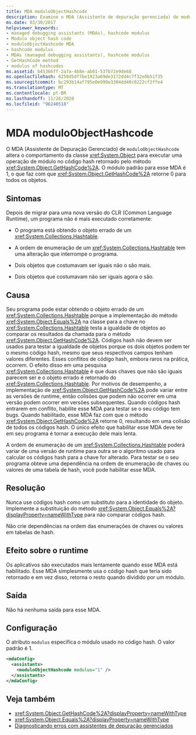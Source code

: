 ```yaml
---
title: MDA moduloObjectHashcode
description: Examine o MDA (Assistente de depuração gerenciada) do moduloObjectHashcode, que altera a classe de objeto para obter um valor restante em um resultado de método GetHashCode.
ms.date: 03/30/2017
helpviewer_keywords:
- managed debugging assistants (MDAs), hashcode modulus
- Modulo object hash code
- moduloObjectHashcode MDA
- hashcode modulus
- MDAs (managed debugging assistants), hashcode modulus
- GetHashCode method
- modulus of hashcodes
ms.assetid: b45366ff-2a7a-4b8e-ab01-537b72e9de68
ms.openlocfilehash: 6258d5df7be1923a69de3172dd4c7f32e0b51f35
ms.sourcegitcommit: bc293b14af795e0e999e3304dd40c0222cf2ffe4
ms.translationtype: MT
ms.contentlocale: pt-BR
ms.lasthandoff: 11/26/2020
ms.locfileid: "96240518"
---
```

# <a name="moduloobjecthashcode-mda"></a>MDA moduloObjectHashcode

O MDA (Assistente de Depuração Gerenciado) de `moduloObjectHashcode` altera o comportamento da classe <xref:System.Object> para executar uma operação de módulo no código hash retornado pelo método <xref:System.Object.GetHashCode%2A>. O módulo padrão para esse MDA é 1, o que faz com que <xref:System.Object.GetHashCode%2A> retorne 0 para todos os objetos.  
  
## <a name="symptoms"></a>Sintomas  

 Depois de migrar para uma nova versão do CLR (Common Language Runtime), um programa não é mais executado corretamente:  
  
- O programa está obtendo o objeto errado de um <xref:System.Collections.Hashtable>.  
  
- A ordem de enumeração de um <xref:System.Collections.Hashtable> tem uma alteração que interrompe o programa.  
  
- Dois objetos que costumavam ser iguais não o são mais.  
  
- Dois objetos que costumavam não ser iguais agora o são.  
  
## <a name="cause"></a>Causa  

 Seu programa pode estar obtendo o objeto errado de um <xref:System.Collections.Hashtable> porque a implementação do método <xref:System.Object.Equals%2A> na classe para a chave no <xref:System.Collections.Hashtable> testa a igualdade de objetos ao comparar os resultados da chamada para o método <xref:System.Object.GetHashCode%2A>. Códigos hash não devem ser usados para testar a igualdade de objetos porque os dois objetos podem ter o mesmo código hash, mesmo que seus respectivos campos tenham valores diferentes. Esses conflitos de código hash, embora raros na prática, ocorrem. O efeito disso em uma pesquisa <xref:System.Collections.Hashtable> é que duas chaves que não são iguais parecem ser e o objeto errado é retornado do <xref:System.Collections.Hashtable>. Por motivos de desempenho, a implementação de <xref:System.Object.GetHashCode%2A> pode variar entre as versões de runtime, então colisões que podem não ocorrer em uma versão podem ocorrer em versões subsequentes. Quando códigos hash entrarem em conflito, habilite esse MDA para testar se o seu código tem bugs. Quando habilitado, esse MDA faz com que o método <xref:System.Object.GetHashCode%2A> retorne 0, resultando em uma colisão de todos os códigos hash. O único efeito que habilitar esse MDA deve ter em seu programa é tornar a execução dele mais lenta.  
  
 A ordem de enumeração de um <xref:System.Collections.Hashtable> poderá variar de uma versão de runtime para outra se o algoritmo usado para calcular os códigos hash para a chave for alterado. Para testar se o seu programa obteve uma dependência na ordem de enumeração de chaves ou valores de uma tabela de hash, você pode habilitar esse MDA.  
  
## <a name="resolution"></a>Resolução  

 Nunca use códigos hash como um substituto para a identidade do objeto. Implemente a substituição do método <xref:System.Object.Equals%2A?displayProperty=nameWithType> para não comparar códigos hash.  
  
 Não crie dependências na ordem das enumerações de chaves ou valores em tabelas de hash.  
  
## <a name="effect-on-the-runtime"></a>Efeito sobre o runtime  

 Os aplicativos são executados mais lentamente quando esse MDA está habilitado. Esse MDA simplesmente usa o código hash que teria sido retornado e em vez disso, retorna o resto quando dividido por um módulo.  
  
## <a name="output"></a>Saída  

 Não há nenhuma saída para esse MDA.  
  
## <a name="configuration"></a>Configuração  

 O atributo `modulus` especifica o módulo usado no código hash. O valor padrão é 1.  
  
```xml  
<mdaConfig>  
  <assistants>  
    <moduloObjectHashcode modulus="1" />  
  </assistants>  
</mdaConfig>  
```  
  
## <a name="see-also"></a>Veja também

- <xref:System.Object.GetHashCode%2A?displayProperty=nameWithType>
- <xref:System.Object.Equals%2A?displayProperty=nameWithType>
- [Diagnosticando erros com assistentes de depuração gerenciados](diagnosing-errors-with-managed-debugging-assistants.md)

